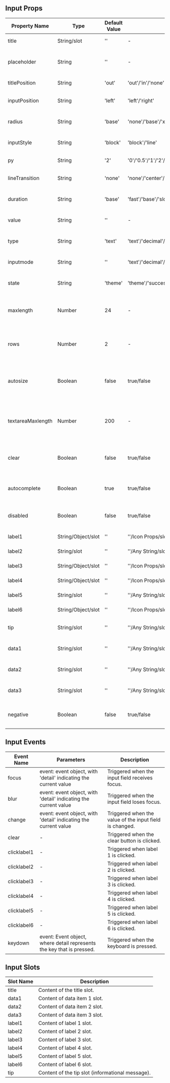 ## Input Props

| Property Name     | Type               | Default Value | Optional Values                                                                               | Required | Description                                                   |
| ----------------- | ------------------ | ------------- | --------------------------------------------------------------------------------------------- | -------- | ------------------------------------------------------------- |
| title             | String/slot        | ''            | -                                                                                             | No       | The title content.                                            |
| placeholder       | String             | ''            | -                                                                                             | No       | The placeholder text for the input field.                     |
| titlePosition     | String             | 'out'         | 'out'/'in'/'none'                                                                             | No       | The position of the title.                                    |
| inputPosition     | String             | 'left'        | 'left'/'right'                                                                                | No       | The position of the input text.                               |
| radius            | String             | 'base'        | 'none'/'base'/'xl'/'full'                                                                     | No       | The style of the corner radius.                               |
| inputStyle        | String             | 'block'       | 'block'/'line'                                                                                | No       | The style of the input field.                                 |
| py                | String             | '2'           | '0'/'0.5'/'1'/'2'/'3'/'4'/'6'                                                                 | No       | The vertical spacing.                                         |
| lineTransition    | String             | 'none'        | 'none'/'center'/'left'                                                                        | No       | The position of linear transition.                            |
| duration          | String             | 'base'        | 'fast'/'base'/'slow'/'slower'                                                                 | No       | The transition duration.                                      |
| value             | String             | ''            | -                                                                                             | No       | The value of the input field.                                 |
| type              | String             | 'text'        | 'text'/'decimal'/'email'/'none'/'numeric'/'search'/'tel'/'url'/'password'/'number'/'textarea'/'negative' | No       | The type of the input field.                                  |
| inputmode         | String             | ''            | 'text'/'decimal'/'email'/'none'/'numeric'/'search'/'tel'/'url'                                | No       | The data type to be entered.                                  |
| state             | String             | 'theme'       | 'theme'/'success'/'warning'/'error'/'info'                                                    | No       | The state of the input field.                                 |
| maxlength         | Number             | 24            | -                                                                                             | No       | The maximum number of characters allowed.                     |
| rows              | Number             | 2             | -                                                                                             | No       | The number of rows when the input is a text area.             |
| autosize          | Boolean            | false         | true/false                                                                                    | No       | Whether or not the text area automatically adjust its height. |
| textareaMaxlength | Number             | 200           | -                                                                                             | No       | The maximum number of characters allowed in the text area.    |
| clear             | Boolean            | false         | true/false                                                                                    | No       | Whether or not it is possible to clear the input field.       |
| autocomplete      | Boolean            | true          | true/false                                                                                    | No       | Whether or not to enable auto-fill functionality.             |
| disabled          | Boolean            | false         | true/false                                                                                    | No       | Whether or not the input field is disabled.                   |
| label1            | String/Object/slot | ''            | ''/Icon Props/slot                                                                            | No       | The contents of label 1.                                      |
| label2            | String/slot        | ''            | ''/Any String/slot                                                                            | No       | The contents of label 2.                                      |
| label3            | String/Object/slot | ''            | ''/Icon Props/slot                                                                            | No       | The contents of label 3.                                      |
| label4            | String/Object/slot | ''            | ''/Icon Props/slot                                                                            | No       | The contents of label 4.                                      |
| label5            | String/slot        | ''            | ''/Any String/slot                                                                            | No       | The contents of label 5.                                      |
| label6            | String/Object/slot | ''            | ''/Icon Props/slot                                                                            | No       | The contents of label 6.                                      |
| tip               | String/slot        | ''            | ''/Any String/slot                                                                            | No       | The contents of the hint message.                             |
| data1             | String/slot        | ''            | ''/Any String/slot                                                                            | No       | The contents of data item 1.                                  |
| data2             | String/slot        | ''            | ''/Any String/slot                                                                            | No       | The contents of data item 2.                                  |
| data3             | String/slot        | ''            | ''/Any String/slot                                                                            | No       | The contents of data item 3.                                  |
| negative          | Boolean            | false         | true/false                                                                                    | No       | Whether or not to allow negative numbers.                     |

## Input Events

| Event Name  | Parameters                                                            | Description                                             |
| ----------- | --------------------------------------------------------------------- | ------------------------------------------------------- |
| focus       | event: event object, with 'detail' indicating the current value       | Triggered when the input field receives focus.          |
| blur        | event: event object, with 'detail' indicating the current value       | Triggered when the input field loses focus.             |
| change      | event: event object, with 'detail' indicating the current value       | Triggered when the value of the input field is changed. |
| clear       | -                                                                     | Triggered when the clear button is clicked.             |
| clicklabel1 | -                                                                     | Triggered when label 1 is clicked.                      |
| clicklabel2 | -                                                                     | Triggered when label 2 is clicked.                      |
| clicklabel3 | -                                                                     | Triggered when label 3 is clicked.                      |
| clicklabel4 | -                                                                     | Triggered when label 4 is clicked.                      |
| clicklabel5 | -                                                                     | Triggered when label 5 is clicked.                      |
| clicklabel6 | -                                                                     | Triggered when label 6 is clicked.                      |
| keydown     | event: Event object, where detail represents the key that is pressed. | Triggered when the keyboard is pressed.                 |

## Input Slots

| Slot Name | Description                                      |
| --------- | ------------------------------------------------ |
| title     | Content of the title slot.                       |
| data1     | Content of data item 1 slot.                     |
| data2     | Content of data item 2 slot.                     |
| data3     | Content of data item 3 slot.                     |
| label1    | Content of label 1 slot.                         |
| label2    | Content of label 2 slot.                         |
| label3    | Content of label 3 slot.                         |
| label4    | Content of label 4 slot.                         |
| label5    | Content of label 5 slot.                         |
| label6    | Content of label 6 slot.                         |
| tip       | Content of the tip slot (informational message). |
